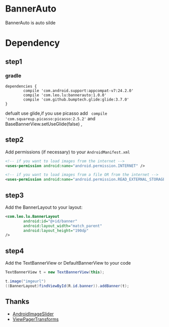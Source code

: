 # BannerAuto
BannerAuto is auto silde 

# Dependency
## step1
### gradle

```groove
dependencies {
        compile 'com.android.support:appcompat-v7:24.2.0'
        compile 'com.leo.lu:bannerauto:1.0.0'
        compile 'com.github.bumptech.glide:glide:3.7.0'
}
```
defualt use glide,if you use picasso add  `  compile 'com.squareup.picasso:picasso:2.5.2' ` and BaseBannerView.setUseGlide(false) , 
## step2
Add permissions (if necessary) to your `AndroidManifest.xml`
```xml
<!-- if you want to load images from the internet -->
<uses-permission android:name="android.permission.INTERNET" /> 

<!-- if you want to load images from a file OR from the internet -->
<uses-permission android:name="android.permission.READ_EXTERNAL_STORAGE" />
```
## step3
Add the BannerLayout to your layout:
```xml
<com.leo.lu.BannerLayout
        android:id="@+id/banner"
        android:layout_width="match_parent"
        android:layout_height="190dp"
/>
```
## step4
Add the TextBannerView or DefaultBannerView to your code
```java
TextBannerView t = new TextBannerView(this);

t.image("imgeurl")
((BannerLayout)findViewById(R.id.banner)).addBanner(t);

```
## Thanks 
- [AndroidImageSlider](https://github.com/daimajia/AndroidImageSlider)
- [ViewPagerTransforms](https://github.com/ToxicBakery/ViewPagerTransforms)

